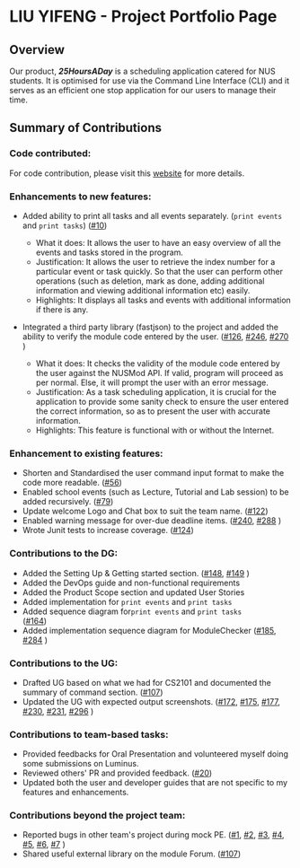 # LIU YIFENG - Project Portfolio Page

## Overview
Our product, **_25HoursADay_** is a scheduling application catered for NUS students. 
It is optimised for use via the Command Line Interface (CLI) and it serves as an efficient one stop application for our users to manage their time. 

## Summary of Contributions
### Code contributed:
For code contribution, please visit this [website](https://nus-cs2113-ay2021s1.github.io/tp-dashboard/#breakdown=true&search=liu-yifeng-1&sort=groupTitle&sortWithin=title&since=2020-09-27&timeframe=commit&mergegroup=&groupSelect=groupByRepos&checkedFileTypes=docs~functional-code~test-code~other&tabOpen=true&tabType=authorship&tabAuthor=LIU-YiFeng-1&tabRepo=AY2021S1-CS2113T-T12-2%2Ftp%5Bmaster%5D&authorshipIsMergeGroup=false&authorshipFileTypes=docs~functional-code~test-code~other) 
for more details.

### Enhancements to new features:
* Added ability to print all tasks and all events separately. (`print events` and `print tasks`)
 ([\#10](https://github.com/AY2021S1-CS2113T-T12-2/tp/pull/10))
  * What it does: It allows the user to have an easy overview of all the events and tasks stored in the program.
  * Justification: It allows the user to retrieve the index number for a particular event or task quickly. So that the user can 
                    perform other operations (such as deletion, mark as done, adding additional information and viewing additional information etc) easily.
  * Highlights: It displays all tasks and events with additional information if there is any.
  
 * Integrated a third party library (fastjson) to the project and added the ability to verify the module code entered by the user.
  ([\#126](https://github.com/AY2021S1-CS2113T-T12-2/tp/pull/126),
  [\#246](https://github.com/AY2021S1-CS2113T-T12-2/tp/pull/246),
  [\#270](https://github.com/AY2021S1-CS2113T-T12-2/tp/pull/270)
  )
   * What it does: It checks the validity of the module code entered by the user against the NUSMod API.
   If valid, program will proceed as per normal. Else, it will prompt the user with an error message.
   * Justification: As a task scheduling application, it is crucial for the application to provide some sanity check to ensure the 
   user entered the correct information, so as to present the user with accurate information.
   * Highlights: This feature is functional with or without the Internet.
  
### Enhancement to existing features:
* Shorten and Standardised the user command input format to make the code more readable.
  ([\#56](https://github.com/AY2021S1-CS2113T-T12-2/tp/pull/56))
* Enabled school events (such as Lecture, Tutorial and Lab session) to be added recursively.
  ([\#79](https://github.com/AY2021S1-CS2113T-T12-2/tp/pull/79))
* Update welcome Logo and Chat box to suit the team name.
  ([\#122](https://github.com/AY2021S1-CS2113T-T12-2/tp/pull/122))
* Enabled warning message for over-due deadline items.
  ([\#240](https://github.com/AY2021S1-CS2113T-T12-2/tp/pull/240),
  [\#288](https://github.com/AY2021S1-CS2113T-T12-2/tp/pull/288)
  )
* Wrote Junit tests to increase coverage.
  ([\#124](https://github.com/AY2021S1-CS2113T-T12-2/tp/pull/124))
  
### Contributions to the DG:
* Added the Setting Up & Getting started section.
  ([\#148](https://github.com/AY2021S1-CS2113T-T12-2/tp/pull/148),
  [\#149](https://github.com/AY2021S1-CS2113T-T12-2/tp/pull/149)
)
* Added the DevOps guide and non-functional requirements
* Added the Product Scope section and updated User Stories
* Added implementation for `print events` and `print tasks`
* Added sequence diagram for`print events` and `print tasks`  
  ([\#164](https://github.com/AY2021S1-CS2113T-T12-2/tp/pull/149))
* Added implementation sequence diagram for ModuleChecker
  ([\#185](https://github.com/AY2021S1-CS2113T-T12-2/tp/pull/185),
  [\#284](https://github.com/AY2021S1-CS2113T-T12-2/tp/pull/284)
  )

### Contributions to the UG:
* Drafted UG based on what we had for CS2101 and documented the summary of command section.
  ([\#107](https://github.com/AY2021S1-CS2113T-T12-2/tp/pull/107))
* Updated the UG with expected output screenshots.
  ([\#172](https://github.com/AY2021S1-CS2113T-T12-2/tp/pull/172),
  [\#175](https://github.com/AY2021S1-CS2113T-T12-2/tp/pull/175),
  [\#177](https://github.com/AY2021S1-CS2113T-T12-2/tp/pull/177),
  [\#230](https://github.com/AY2021S1-CS2113T-T12-2/tp/pull/231),
  [\#231](https://github.com/AY2021S1-CS2113T-T12-2/tp/pull/231),
  [\#296](https://github.com/AY2021S1-CS2113T-T12-2/tp/pull/296)
  )

### Contributions to team-based tasks:
* Provided feedbacks for Oral Presentation and volunteered myself doing some submissions on Luminus.
* Reviewed others' PR and provided feedback.
  ([\#20](https://github.com/AY2021S1-CS2113T-T12-2/tp/pull/20))
* Updated both the user and developer guides that are not specific to my features and enhancements.

### Contributions beyond the project team:
* Reported bugs in other team's project during mock PE.
  ([\#1](https://github.com/LIU-YiFeng-1/ped/issues/1),
  [\#2](https://github.com/LIU-YiFeng-1/ped/issues/2),
  [\#3](https://github.com/LIU-YiFeng-1/ped/issues/3),
  [\#4](https://github.com/LIU-YiFeng-1/ped/issues/4),
  [\#5](https://github.com/LIU-YiFeng-1/ped/issues/5),
  [\#6](https://github.com/LIU-YiFeng-1/ped/issues/6),
  [\#7](https://github.com/LIU-YiFeng-1/ped/issues/7)
  )
* Shared useful external library on the module Forum.
([\#107](https://github.com/nus-cs2113-AY2021S1/forum/issues/107))
